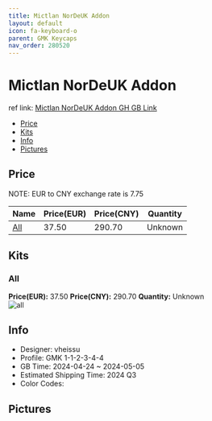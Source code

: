 ```yaml
---
title: Mictlan NorDeUK Addon 
layout: default
icon: fa-keyboard-o
parent: GMK Keycaps
nav_order: 280520
---
```


# Mictlan NorDeUK Addon 

ref link: [Mictlan NorDeUK Addon GH GB Link](https://geekhack.org/index.php?topic=112071.msg3185526#msg3185526)

* [Price](#price)
* [Kits](#kits)
* [Info](#info)
* [Pictures](#pictures)

## Price

NOTE: EUR to CNY exchange rate is 7.75

| Name          | Price(EUR)   |  Price(CNY) | Quantity |
| ------------- | ------------ |  ---------- | -------- |
|[All](#all)|37.50|290.70|Unknown|


## Kits
### All  
**Price(EUR):** 37.50	**Price(CNY):** 290.70	**Quantity:** Unknown  
<img src="{{ 'assets/images/gmk-keycaps/Mictlan-NorDeUK-Addon/kits_pics/all.jpg' | relative_url }}" alt="all" class="image featured">

## Info
* Designer: vheissu  
* Profile: GMK 1-1-2-3-4-4  
* GB Time: 2024-04-24 ~ 2024-05-05  
* Estimated Shipping Time: 2024 Q3  
* Color Codes:  


## Pictures  
